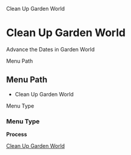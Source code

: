 
Clean Up Garden World
# Clean Up Garden World


Advance the Dates in Garden World

Menu Path
## Menu Path



- Clean Up Garden World

Menu Type
### Menu Type

**Process**


[Clean Up Garden World](../../functional-guide/window/process-cleanupgardenworld.md)